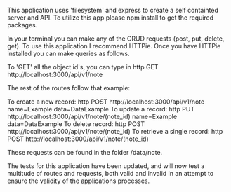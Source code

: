 This application uses 'filesystem' and express to create a self containted server and API. To utilize this app please npm install to get the required packages.

In your terminal you can make any of the CRUD requests (post, put, delete, get). To use this application I recommend HTTPie. Once you have HTTPie installed you can make queries as follows.

To 'GET' all the object id's, you can type in http GET http://localhost:3000/api/v1/note

The rest of the routes follow that example: 

To create a new record: http POST http://localhost:3000/api/v1/note name=Example data=DataExample
To update a record: http PUT http://localhost:3000/api/v1/note/(note_id) name=Example data=DataExample
To delete record: http POST http://localhost:3000/api/v1/note/(note_id)
To retrieve a single record: http POST http://localhost:3000/api/v1/note/(note_id)

These requests can be found in the folder /data/note.

The tests for this application have been updated, and will now test a multitude of routes and requests, both valid and invalid in an attempt to ensure the validity of the applications processes.